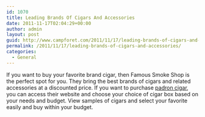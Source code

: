 ```yaml
---
id: 1070
title: Leading Brands Of Cigars And Accessories
date: 2011-11-17T02:04:29+00:00
author: admin
layout: post
guid: http://www.campforet.com/2011/11/17/leading-brands-of-cigars-and-accessories/
permalink: /2011/11/17/leading-brands-of-cigars-and-accessories/
categories:
  - General
---
```

If you want to buy your favorite brand cigar, then Famous Smoke Shop is the perfect spot for you. They bring the best brands of cigars and related accessories at a discounted price. If you want to purchase [padron cigar](http://www.famous-smoke.com/brand/padron+cigars), you can access their website and choose your choice of cigar box based on your needs and budget. View samples of cigars and select your favorite easily and buy within your budget.